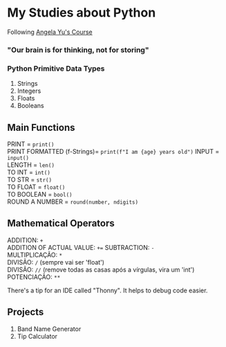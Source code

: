 # My Studies about Python
Following [Angela Yu's Course](https://www.udemy.com/course/100-days-of-code/)

### "Our brain is for thinking, not for storing"

### Python Primitive Data Types
1. Strings
2. Integers
3. Floats
4. Booleans

## Main Functions
PRINT = `print()`  
PRINT FORMATTED (f-Strings)= `print(f"I am {age} years old")` 
INPUT = `input()`  
LENGTH = `len()`  
TO INT = `int()`  
TO STR = `str()`  
TO FLOAT = `float()`  
TO BOOLEAN = `bool()`  
ROUND A NUMBER = `round(number, ndigits)`

## Mathematical Operators
ADDITION: `+`  
ADDITION OF ACTUAL VALUE: `+=`
SUBTRACTION: `-`  
MULTIPLICAÇÃO: `*`  
DIVISÃO: `/` (sempre vai ser 'float')  
DIVISÃO: `//` (remove todas as casas após a vírgulas, vira um 'int')  
POTENCIAÇÃO: `**`

There's a tip for an IDE called "Thonny". It helps to debug code easier.

## Projects
1. Band Name Generator
2. Tip Calculator